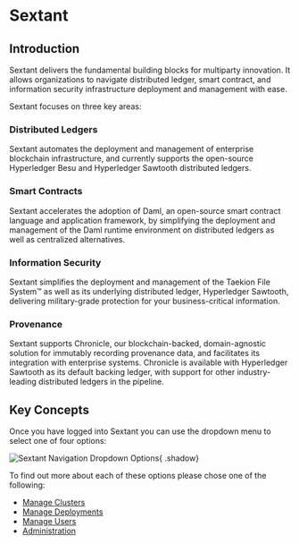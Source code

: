 # Sextant

## Introduction

Sextant delivers the fundamental building blocks for
multiparty innovation. It allows organizations to navigate distributed ledger,
smart contract, and information security infrastructure deployment and
management with ease.

Sextant focuses on three key areas:

### Distributed Ledgers

Sextant automates the deployment and management of enterprise blockchain
infrastructure, and currently supports the open-source Hyperledger Besu and
Hyperledger Sawtooth distributed ledgers.

### Smart Contracts

Sextant accelerates the adoption of Daml, an open-source smart contract language
and application framework, by simplifying the deployment and management of the
Daml runtime environment on distributed ledgers as well as centralized
alternatives.

### Information Security

Sextant simplifies the deployment and management of the Taekion File System™ as
well as its underlying distributed ledger, Hyperledger Sawtooth, delivering
military-grade protection for your business-critical information.

### Provenance

Sextant supports Chronicle, our blockchain-backed, domain-agnostic solution for
immutably recording provenance data, and facilitates its integration with
enterprise systems. Chronicle is available with Hyperledger Sawtooth as its
default backing ledger, with support for other industry-leading distributed
ledgers in the pipeline.

## Key Concepts

Once you have logged into Sextant you can use the dropdown menu to select one of
four options:

![Sextant Navigation Dropdown
Options](./images/sextant-navigation-dropdown-options.png){ .shadow}

To find out more about each of these options please chose one of the following:

- [Manage Clusters](clusters/overview.md)
- [Manage Deployments](deployments/overview.md)
- [Manage Users](users/overview.md)
- [Administration](admin/overview.md)
